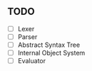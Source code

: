## TODO

- [ ] Lexer
- [ ] Parser
- [ ] Abstract Syntax Tree
- [ ] Internal Object System
- [ ] Evaluator
